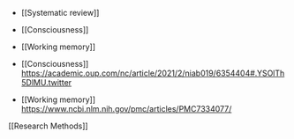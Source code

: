   - [[Systematic review]]
  - [[Consciousness]]
  - [[Working memory]]

  - [[Consciousness]]
    https://academic.oup.com/nc/article/2021/2/niab019/6354404#.YSOlTh5DlMU.twitter
  - [[Working memory]]
    https://www.ncbi.nlm.nih.gov/pmc/articles/PMC7334077/

[[Research Methods]]